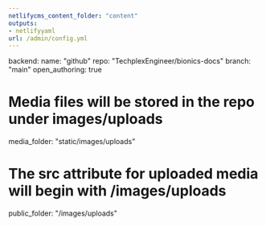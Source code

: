 ```yaml
---
netlifycms_content_folder: "content"
outputs:
- netlifyyaml
url: /admin/config.yml
---
```

backend:
  name: "github"
  repo: "TechplexEngineer/bionics-docs"
  branch: "main"
  open_authoring: true

# Media files will be stored in the repo under images/uploads
media_folder: "static/images/uploads"
# The src attribute for uploaded media will begin with /images/uploads
public_folder: "/images/uploads" 
<!-- publish_mode: editorial_workflow -->